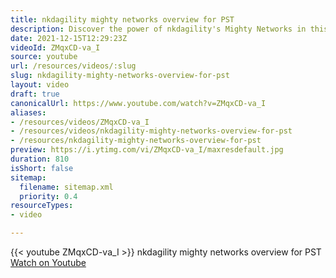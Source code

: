 ```yaml
---
title: nkdagility mighty networks overview for PST
description: Discover the power of nkdagility's Mighty Networks in this overview tailored for PST. Unlock community potential and enhance your networking experience!
date: 2021-12-15T12:29:23Z
videoId: ZMqxCD-va_I
source: youtube
url: /resources/videos/:slug
slug: nkdagility-mighty-networks-overview-for-pst
layout: video
draft: true
canonicalUrl: https://www.youtube.com/watch?v=ZMqxCD-va_I
aliases:
- /resources/videos/ZMqxCD-va_I
- /resources/videos/nkdagility-mighty-networks-overview-for-pst
- /resources/nkdagility-mighty-networks-overview-for-pst
preview: https://i.ytimg.com/vi/ZMqxCD-va_I/maxresdefault.jpg
duration: 810
isShort: false
sitemap:
  filename: sitemap.xml
  priority: 0.4
resourceTypes:
- video

---
```

{{< youtube ZMqxCD-va_I >}} 
 nkdagility mighty networks overview for PST 
 [Watch on Youtube](https://www.youtube.com/watch?v=ZMqxCD-va_I)
